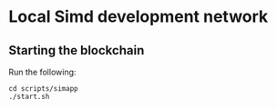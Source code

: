 # Local Simd development network

## Starting the blockchain

Run the following:

```
cd scripts/simapp
./start.sh
```
